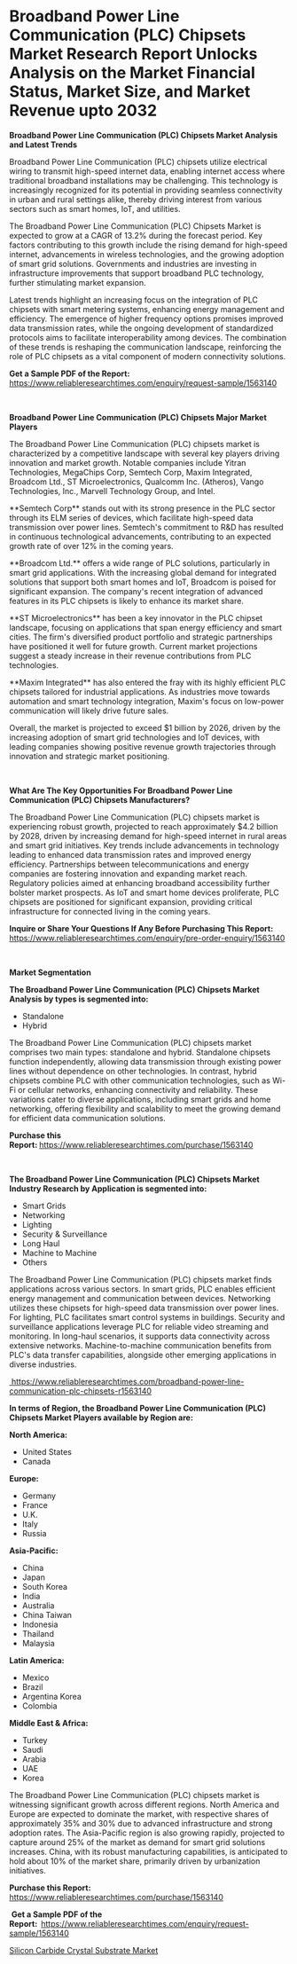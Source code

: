 <p><h1>Broadband Power Line Communication (PLC) Chipsets Market Research Report Unlocks Analysis on the Market Financial Status, Market Size, and Market Revenue upto 2032</h1></p><p><strong>Broadband Power Line Communication (PLC) Chipsets Market Analysis and Latest Trends</strong></p>
<p><p>Broadband Power Line Communication (PLC) chipsets utilize electrical wiring to transmit high-speed internet data, enabling internet access where traditional broadband installations may be challenging. This technology is increasingly recognized for its potential in providing seamless connectivity in urban and rural settings alike, thereby driving interest from various sectors such as smart homes, IoT, and utilities.</p><p>The Broadband Power Line Communication (PLC) Chipsets Market is expected to grow at a CAGR of 13.2% during the forecast period. Key factors contributing to this growth include the rising demand for high-speed internet, advancements in wireless technologies, and the growing adoption of smart grid solutions. Governments and industries are investing in infrastructure improvements that support broadband PLC technology, further stimulating market expansion.</p><p>Latest trends highlight an increasing focus on the integration of PLC chipsets with smart metering systems, enhancing energy management and efficiency. The emergence of higher frequency options promises improved data transmission rates, while the ongoing development of standardized protocols aims to facilitate interoperability among devices. The combination of these trends is reshaping the communication landscape, reinforcing the role of PLC chipsets as a vital component of modern connectivity solutions.</p></p>
<p><strong>Get a Sample PDF of the Report:&nbsp;</strong> <a href="https://www.reliableresearchtimes.com/enquiry/request-sample/1563140?utm_campaign=2177&utm_medium=2&utm_source=Github&utm_content=ia&utm_term=12022025&utm_id=broadband-power-line-communication-plc-chipsets">https://www.reliableresearchtimes.com/enquiry/request-sample/1563140</a></p>
<p>&nbsp;</p>
<p><strong>Broadband Power Line Communication (PLC) Chipsets Major Market Players</strong></p>
<p><p>The Broadband Power Line Communication (PLC) chipsets market is characterized by a competitive landscape with several key players driving innovation and market growth. Notable companies include Yitran Technologies, MegaChips Corp, Semtech Corp, Maxim Integrated, Broadcom Ltd., ST Microelectronics, Qualcomm Inc. (Atheros), Vango Technologies, Inc., Marvell Technology Group, and Intel.</p><p>**Semtech Corp** stands out with its strong presence in the PLC sector through its ELM series of devices, which facilitate high-speed data transmission over power lines. Semtech's commitment to R&D has resulted in continuous technological advancements, contributing to an expected growth rate of over 12% in the coming years.</p><p>**Broadcom Ltd.** offers a wide range of PLC solutions, particularly in smart grid applications. With the increasing global demand for integrated solutions that support both smart homes and IoT, Broadcom is poised for significant expansion. The company's recent integration of advanced features in its PLC chipsets is likely to enhance its market share.</p><p>**ST Microelectronics** has been a key innovator in the PLC chipset landscape, focusing on applications that span energy efficiency and smart cities. The firm's diversified product portfolio and strategic partnerships have positioned it well for future growth. Current market projections suggest a steady increase in their revenue contributions from PLC technologies.</p><p>**Maxim Integrated** has also entered the fray with its highly efficient PLC chipsets tailored for industrial applications. As industries move towards automation and smart technology integration, Maxim's focus on low-power communication will likely drive future sales.</p><p>Overall, the market is projected to exceed $1 billion by 2026, driven by the increasing adoption of smart grid technologies and IoT devices, with leading companies showing positive revenue growth trajectories through innovation and strategic market positioning.</p></p>
<p>&nbsp;</p>
<p><strong>What Are The Key Opportunities For Broadband Power Line Communication (PLC) Chipsets Manufacturers?</strong></p>
<p><p>The Broadband Power Line Communication (PLC) chipsets market is experiencing robust growth, projected to reach approximately $4.2 billion by 2028, driven by increasing demand for high-speed internet in rural areas and smart grid initiatives. Key trends include advancements in technology leading to enhanced data transmission rates and improved energy efficiency. Partnerships between telecommunications and energy companies are fostering innovation and expanding market reach. Regulatory policies aimed at enhancing broadband accessibility further bolster market prospects. As IoT and smart home devices proliferate, PLC chipsets are positioned for significant expansion, providing critical infrastructure for connected living in the coming years.</p></p>
<p><strong>Inquire or Share Your Questions If Any Before Purchasing This Report:</strong> <a href="https://www.reliableresearchtimes.com/enquiry/pre-order-enquiry/1563140?utm_campaign=2177&utm_medium=2&utm_source=Github&utm_content=ia&utm_term=12022025&utm_id=broadband-power-line-communication-plc-chipsets">https://www.reliableresearchtimes.com/enquiry/pre-order-enquiry/1563140</a></p>
<p>&nbsp;</p>
<p><strong>Market Segmentation</strong></p>
<p><strong>The Broadband Power Line Communication (PLC) Chipsets Market Analysis by types is segmented into:</strong></p>
<p><ul><li>Standalone</li><li>Hybrid</li></ul></p>
<p><p>The Broadband Power Line Communication (PLC) chipsets market comprises two main types: standalone and hybrid. Standalone chipsets function independently, allowing data transmission through existing power lines without dependence on other technologies. In contrast, hybrid chipsets combine PLC with other communication technologies, such as Wi-Fi or cellular networks, enhancing connectivity and reliability. These variations cater to diverse applications, including smart grids and home networking, offering flexibility and scalability to meet the growing demand for efficient data communication solutions.</p></p>
<p><strong>Purchase this Report:&nbsp;</strong><a href="https://www.reliableresearchtimes.com/purchase/1563140?utm_campaign=2177&utm_medium=2&utm_source=Github&utm_content=ia&utm_term=12022025&utm_id=broadband-power-line-communication-plc-chipsets">https://www.reliableresearchtimes.com/purchase/1563140</a></p>
<p>&nbsp;</p>
<p><strong>The Broadband Power Line Communication (PLC) Chipsets Market Industry Research by Application is segmented into:</strong></p>
<p><ul><li>Smart Grids</li><li>Networking</li><li>Lighting</li><li>Security & Surveillance</li><li>Long Haul</li><li>Machine to Machine</li><li>Others</li></ul></p>
<p><p>The Broadband Power Line Communication (PLC) chipsets market finds applications across various sectors. In smart grids, PLC enables efficient energy management and communication between devices. Networking utilizes these chipsets for high-speed data transmission over power lines. For lighting, PLC facilitates smart control systems in buildings. Security and surveillance applications leverage PLC for reliable video streaming and monitoring. In long-haul scenarios, it supports data connectivity across extensive networks. Machine-to-machine communication benefits from PLC's data transfer capabilities, alongside other emerging applications in diverse industries.</p></p>
<p><a href="https://www.reliableresearchtimes.com/broadband-power-line-communication-plc-chipsets-r1563140?utm_campaign=2177&utm_medium=2&utm_source=Github&utm_content=ia&utm_term=12022025&utm_id=broadband-power-line-communication-plc-chipsets">&nbsp;https://www.reliableresearchtimes.com/broadband-power-line-communication-plc-chipsets-r1563140</a></p>
<p><strong>In terms of Region, the Broadband Power Line Communication (PLC) Chipsets Market Players available by Region are:</strong></p>
<p>
    <p> <strong> North America: </strong>
        <ul>
            <li>United States</li>
            <li>Canada</li>
        </ul>
        </p> 
    <p> <strong> Europe: </strong>
        <ul>
            <li>Germany</li>
            <li>France</li>
            <li>U.K.</li>
            <li>Italy</li>
            <li>Russia</li>
        </ul>
        </p> 
    <p> <strong> Asia-Pacific: </strong>
        <ul>
            <li>China</li>
            <li>Japan</li>
            <li>South Korea</li>
            <li>India</li>
            <li>Australia</li>
            <li>China Taiwan</li>
            <li>Indonesia</li>
            <li>Thailand</li>
            <li>Malaysia</li>
        </ul>
        </p> 
    <p> <strong> Latin America: </strong>
        <ul>
            <li>Mexico</li>
            <li>Brazil</li>
            <li>Argentina Korea</li>
            <li>Colombia</li>
        </ul>
        </p> 
    <p> <strong> Middle East & Africa: </strong>
        <ul>
            <li>Turkey</li>
            <li>Saudi</li>
            <li>Arabia</li>
            <li>UAE</li>
            <li>Korea</li>
        </ul>
    </p>
    </p>
<p><p>The Broadband Power Line Communication (PLC) chipsets market is witnessing significant growth across different regions. North America and Europe are expected to dominate the market, with respective shares of approximately 35% and 30% due to advanced infrastructure and strong adoption rates. The Asia-Pacific region is also growing rapidly, projected to capture around 25% of the market as demand for smart grid solutions increases. China, with its robust manufacturing capabilities, is anticipated to hold about 10% of the market share, primarily driven by urbanization initiatives.</p></p>
<p><strong>Purchase this Report: </strong><a href="https://www.reliableresearchtimes.com/purchase/1563140?utm_campaign=2177&utm_medium=2&utm_source=Github&utm_content=ia&utm_term=12022025&utm_id=broadband-power-line-communication-plc-chipsets">https://www.reliableresearchtimes.com/purchase/1563140</a></p>
<p>&nbsp;<strong>Get a Sample PDF of the Report:&nbsp;&nbsp;</strong><a href="https://www.reliableresearchtimes.com/enquiry/request-sample/1563140?utm_campaign=2177&utm_medium=2&utm_source=Github&utm_content=ia&utm_term=12022025&utm_id=broadband-power-line-communication-plc-chipsets">https://www.reliableresearchtimes.com/enquiry/request-sample/1563140</a></p>
<p><strong></strong></p>
<p><p><a href="https://github.com/LilianFaulkner65/Market-Research-Report-List-1/blob/main/silicon-carbide-crystal-substrate-market.md?utm_campaign=2177&utm_medium=2&utm_source=Github&utm_content=ia&utm_term=12022025&utm_id=broadband-power-line-communication-plc-chipsets">Silicon Carbide Crystal Substrate Market</a></p></p>